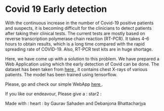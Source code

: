 # Covid 19 Early detection

With the continuous increase in the number of Covid-19 positive patients and suspects, it is becoming difficult for the clinicians to detect patients after taking their clinical tests. The current tests are mostly based on reverse transcription polymerase chain reaction (RT-PCR). It takes 4–6 hours to obtain results, which is a long time compared with the rapid spreading rate of COVID-19. Also, RT-PCR test kits are in huge shortage.

Here, we have come up with a solution to this problem. We have prepared a Web Application using which the early detection of Covid can be done.
The dataset has been taken from [here ](https://github.com/ieee8023/covid-chestxray-dataset)  , it contains chest X-rays of various patients. The model has been trained using tensorflow.

Please, go and check our simple WebApp [here ](http://covid19-early-detection.herokuapp.com/).

If you like our endeavour, Please give a : star2 :

Made with : heart : by Gaurav Sahaden and Debanjona Bhattacharjya
